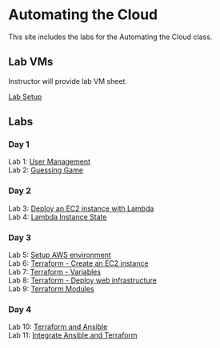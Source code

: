 # Automating the Cloud

This site includes the labs for the Automating the Cloud class.


## Lab VMs  
[//]: # (https://docs.google.com/spreadsheets/d/1psMAAPxgHq9wpZVftao9UT8MIWR1xljq-WB8aOiVBRI/edit?usp=sharing)
Instructor will provide lab VM sheet.

[Lab Setup](labs/setup/)  

## Labs
### Day 1
Lab 1: [User Management](labs/user-scripts)    
Lab 2: [Guessing Game](labs/guessing_game)  



### Day 2
Lab 3: [Deploy an EC2 instance with Lambda](labs/lambda_ec2)  
Lab 4: [Lambda Instance State](labs/lambda_start_stop)  

### Day 3
Lab 5: [Setup AWS environment](labs/aws_setup)  
Lab 6: [Terraform - Create an EC2 instance](labs/tf-first-instance)  
Lab 7: [Terraform - Variables](labs/tf-variables-and-output)  
Lab 8: [Terraform - Deploy web infrastructure](labs/tf-more-variables)  
Lab 9: [Terraform Modules](labs/tf-write-module)  

### Day 4
Lab 10: [Terraform and Ansible](labs/ansible_vms)  
Lab 11: [Integrate Ansible and Terraform](labs/tf_ansible_vms)  
